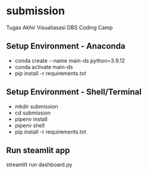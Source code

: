 # submission
Tugas Akhir Visualiasasi DBS Coding Camp

## Setup Environment - Anaconda
- conda create --name main-ds python=3.9.12
- conda activate main-ds
- pip install -r requirements.txt

## Setup Environment - Shell/Terminal
- mkdir submission
- cd submission
- pipenv install
- pipenv shell
- pip install -r requirements.txt

## Run steamlit app
streamlit run dashboard.py